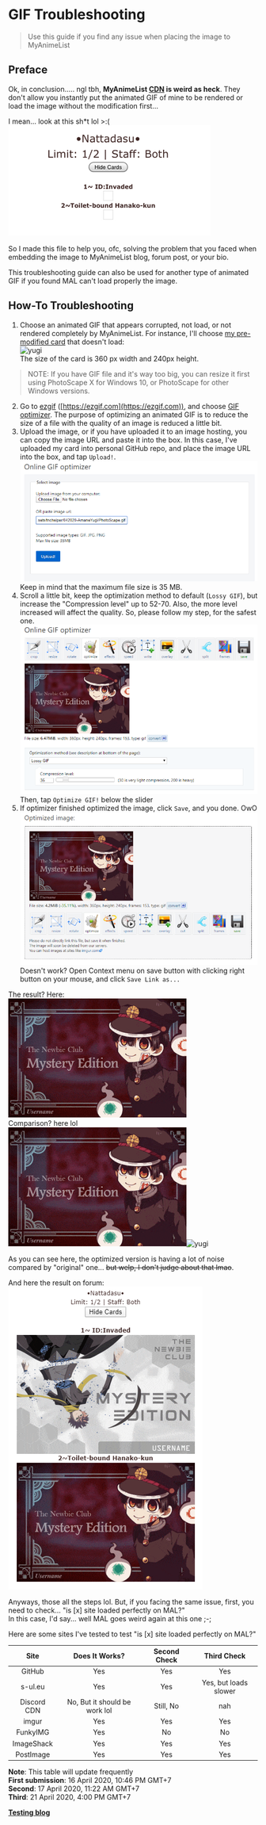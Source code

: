 # GIF Troubleshooting
> Use this guide if you find any issue when placing the image to MyAnimeList

## Preface
Ok, in conclusion..... ngl tbh, **MyAnimeList [CDN](https://www.cloudflare.com/learning/cdn/what-is-a-cdn/) is weird as heck**. 
They don't allow you instantly put the animated GIF of mine to be rendered or load the image without the modification first...

I mean... look at this sh\*t lol >:(\
![shut](assets/Ugh.png)

So I made this file to help you, ofc, solving the problem that you faced when embedding the image to MyAnimeList blog, forum post, or your bio.

This troubleshooting guide can also be used for another type of animated GIF if you found MAL can't load properly the image.

## How-To Troubleshooting

1. Choose an animated GIF that appears corrupted, not load, or not rendered completely by MyAnimeList. For instance, I'll choose [my pre-modified card](042020-AmaneYugi/PhotoScape.gif) that doesn't load:\
![yugi](042020-AmaneYugi/PhotoScape.gif)\
The size of the card is 360 px width and 240px height.
> NOTE: If you have GIF file and it's way too big, you can resize it first using PhotoScape X for Windows 10, or PhotoScape for other Windows versions.
2. Go to [ezgif](https://ezgif.com) ([https://ezgif.com](https://ezgif.com)), and choose [GIF optimizer](https://ezgif.com/optimize). The purpose of optimizing an animated GIF is to reduce the size of a file with the quality of an image is reduced a little bit.
3. Upload the image, or if you have uploaded it to an image hosting, you can copy the image URL and paste it into the box. In this case, I've uploaded my card into personal GitHub repo, and place the image URL into the box, and tap `Upload!`.\
![upload](assets/step1.png)\
Keep in mind that the maximum file size is 35 MB.
4. Scroll a little bit, keep the optimization method to default (`Lossy GIF`), but increase the "Compression level" up to 52-70. Also, the more level increased will affect the quality. So, please follow my step, for the safest one.\
![menu](assets/step2.png)\
Then, tap `Optimize GIF!` below the slider
5. If optimizer finished optimized the image, click `Save`, and you done. OwO\
![save](assets/step3.png)\
Doesn't work? Open Context menu on save button with clicking right button on your mouse, and click `Save Link as...`

The result? Here:\
![optimized](042020-AmaneYugi/ezgif.gif)\
Comparison? here lol\
![optimized](042020-AmaneYugi/ezgif.gif)![yugi](042020-AmaneYugi/PhotoScape.gif)

As you can see here, the optimized version is having a lot of noise compared by "original" one... ~~but welp, I don't judge about that lmao~~.

And here the result on forum:\
![final](assets/final.png)

Anyways, those all the steps lol. But, if you facing the same issue, first, you need to check... "is [x] site loaded perfectly on MAL?"\
In this case, I'd say... well MAL goes weird again at this one ;-;

Here are some sites I've tested to test "is [x] site loaded perfectly on MAL?"

| Site | Does It Works? | Second Check | Third Check |
| :--: | :------------: | :----------: | :---------: |
| GitHub | Yes | Yes | Yes |
| s-ul.eu | Yes | Yes | Yes, but loads slower | 
| Discord CDN | No, But it should be work lol | Still, No | nah |
| imgur | Yes | Yes | Yes |
| FunkyIMG | Yes | No | No |
| ImageShack | Yes | Yes | Yes |
| PostImage | Yes | Yes | Yes |

**Note**: This table will update frequently\
**First submission**: 16 April 2020, 10:46 PM GMT+7\
**Second**: 17 April 2020, 11:22 AM GMT+7\
**Third**: 21 April 2020, 4:00 PM GMT+7

**[Testing blog](https://myanimelist.net/blog.php?eid=833627)**
